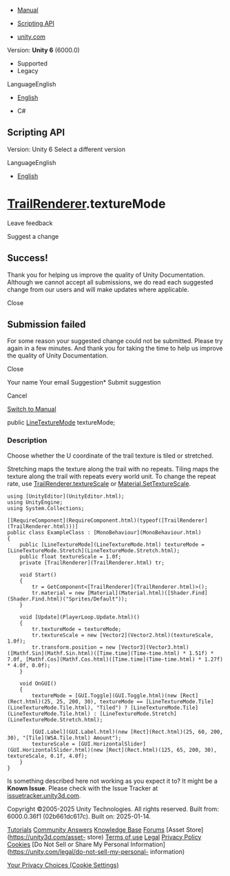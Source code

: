 [ ]()

  * [Manual](../Manual/index.html)
  * [Scripting API](../ScriptReference/index.html)

  * [unity.com](https://unity.com/)

Version: **Unity 6** (6000.0)

  * Supported
  * Legacy

LanguageEnglish

  * [English]()

  * C#

[ ](https://docs.unity3d.com)

## Scripting API

Version: Unity 6 Select a different version

LanguageEnglish

  * [English]()

#  [TrailRenderer](TrailRenderer.html).textureMode

Leave feedback

Suggest a change

## Success!

Thank you for helping us improve the quality of Unity Documentation. Although
we cannot accept all submissions, we do read each suggested change from our
users and will make updates where applicable.

Close

## Submission failed

For some reason your suggested change could not be submitted. Please <a>try
again</a> in a few minutes. And thank you for taking the time to help us
improve the quality of Unity Documentation.

Close

Your name Your email Suggestion* Submit suggestion

Cancel

[Switch to Manual](../Manual/class-TrailRenderer.html "Go to TrailRenderer
Component in the Manual")

public [LineTextureMode](LineTextureMode.html) textureMode;

### Description

Choose whether the U coordinate of the trail texture is tiled or stretched.

Stretching maps the texture along the trail with no repeats. Tiling maps the
texture along the trail with repeats every world unit. To change the repeat
rate, use [TrailRenderer.textureScale](TrailRenderer-textureScale.html) or
[Material.SetTextureScale](Material.SetTextureScale.html).

    
    
    using [UnityEditor](UnityEditor.html);
    using UnityEngine;
    using System.Collections;  
      
    [[RequireComponent](RequireComponent.html)(typeof([TrailRenderer](TrailRenderer.html)))]
    public class ExampleClass : [MonoBehaviour](MonoBehaviour.html)
    {
        public [LineTextureMode](LineTextureMode.html) textureMode = [LineTextureMode.Stretch](LineTextureMode.Stretch.html);
        public float textureScale = 1.0f;
        private [TrailRenderer](TrailRenderer.html) tr;  
      
        void Start()
        {
            tr = GetComponent<[TrailRenderer](TrailRenderer.html)>();
            tr.material = new [Material](Material.html)([Shader.Find](Shader.Find.html)("Sprites/Default"));
        }  
      
        void [Update](PlayerLoop.Update.html)()
        {
            tr.textureMode = textureMode;
            tr.textureScale = new [Vector2](Vector2.html)(textureScale, 1.0f);
            tr.transform.position = new [Vector3](Vector3.html)([Mathf.Sin](Mathf.Sin.html)([Time.time](Time-time.html) * 1.51f) * 7.0f, [Mathf.Cos](Mathf.Cos.html)([Time.time](Time-time.html) * 1.27f) * 4.0f, 0.0f);
        }  
      
        void OnGUI()
        {
            textureMode = [GUI.Toggle](GUI.Toggle.html)(new [Rect](Rect.html)(25, 25, 200, 30), textureMode == [LineTextureMode.Tile](LineTextureMode.Tile.html), "Tiled") ? [LineTextureMode.Tile](LineTextureMode.Tile.html) : [LineTextureMode.Stretch](LineTextureMode.Stretch.html);  
      
            [GUI.Label](GUI.Label.html)(new [Rect](Rect.html)(25, 60, 200, 30), "[Tile](WSA.Tile.html) Amount");
            textureScale = [GUI.HorizontalSlider](GUI.HorizontalSlider.html)(new [Rect](Rect.html)(125, 65, 200, 30), textureScale, 0.1f, 4.0f);
        }
    }
    

Is something described here not working as you expect it to? It might be a
**Known Issue**. Please check with the Issue Tracker at
[issuetracker.unity3d.com](https://issuetracker.unity3d.com).

Copyright ©2005-2025 Unity Technologies. All rights reserved. Built from:
6000.0.36f1 (02b661dc617c). Built on: 2025-01-14.

[Tutorials](https://unity3d.com/learn) [Community
Answers](https://answers.unity3d.com) [Knowledge
Base](https://support.unity3d.com/hc/en-us)
[Forums](https://forum.unity3d.com) [Asset Store](https://unity3d.com/asset-
store) [Terms of use](https://docs.unity3d.com/Manual/TermsOfUse.html)
[Legal](https://unity.com/legal) [Privacy
Policy](https://unity.com/legal/privacy-policy)
[Cookies](https://unity.com/legal/cookie-policy) [Do Not Sell or Share My
Personal Information](https://unity.com/legal/do-not-sell-my-personal-
information)

[Your Privacy Choices (Cookie Settings)](javascript:void\(0\);)

